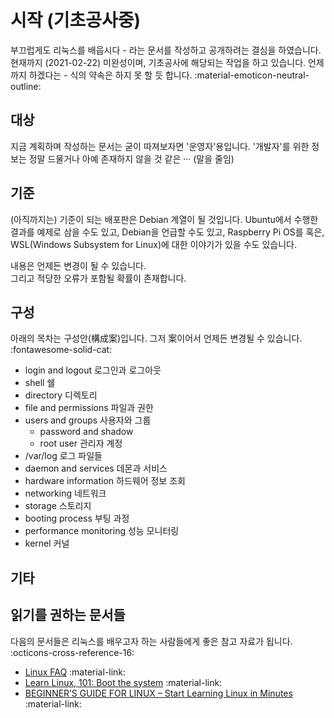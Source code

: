 # 시작 (기초공사중)

부끄럽게도 리눅스를 배웁시다 - 라는 문서를 작성하고
공개하려는 결심을 하였습니다.  
현재까지 (2021-02-22) 미완성이며, 기초공사에 해당되는 작업을 하고 있습니다.
언제까지 하겠다는 - 식의 약속은 하지 못 할 듯 합니다. :material-emoticon-neutral-outline:

## 대상

지금 계획하며 작성하는 문서는 굳이 따져보자면 '운영자'용입니다.
'개발자'를 위한 정보는 정말 드물거나 아예 존재하지 않을 것 같은 &middot;&middot;&middot; (말을 줄임)

## 기준

(아직까지는) 기준이 되는 배포판은 Debian 계열이 될 것입니다.
Ubuntu에서 수행한 결과를 예제로 삼을 수도 있고,
Debian을 언급할 수도 있고, Raspberry Pi OS를
혹은, WSL(Windows Subsystem for Linux)에 대한 이야기가 있을 수도 있습니다.

내용은 언제든 변경이 될 수 있습니다.  
그리고 적당한 오류가 포함될 확률이 존재합니다.

## 구성

아래의 목차는 구성안(構成案)입니다. 그저 案이어서 언제든 변경될 수 있습니다.
:fontawesome-solid-cat:

* login and logout 로그인과 로그아웃
* shell 쉘
* directory 디렉토리
* file and permissions 파일과 권한
* users and groups 사용자와 그룹
  * password and shadow
  * root user 관리자 계정
* /var/log 로그 파일들
* daemon and services 데몬과 서비스
* hardware information 하드웨어 정보 조회
* networking 네트워크
* storage 스토리지
* booting process 부팅 과정
* performance monitoring 성능 모니터링
* kernel 커널

## 기타

## 읽기를 권하는 문서들

다음의 문서들은 리눅스를 배우고자 하는 사람들에게 좋은 참고 자료가 됩니다.
:octicons-cross-reference-16:

* [Linux FAQ](https://tldp.org/FAQ/Linux-FAQ/general.html) :material-link:
* [Learn Linux, 101: Boot the system](https://developer.ibm.com/tutorials/l-lpic1-101-2/) :material-link:
* [BEGINNER’S GUIDE FOR LINUX – Start Learning Linux in Minutes](https://www.tecmint.com/free-online-linux-learning-guide-for-beginners/) :material-link:
